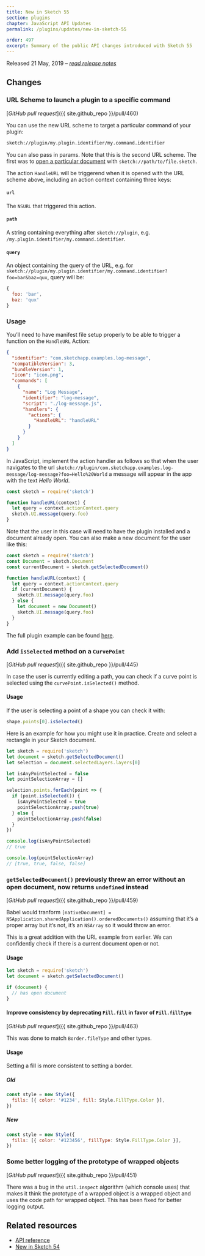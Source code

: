 ```yaml
---
title: New in Sketch 55
section: plugins
chapter: JavaScript API Updates
permalink: /plugins/updates/new-in-sketch-55

order: 497
excerpt: Summary of the public API changes introduced with Sketch 55
---
```


Released 21 May, 2019 – [_read release notes_](https://www.sketch.com/updates/#version-55)

## Changes

### URL Scheme to launch a plugin to a specific command

[_GitHub pull request_]({{ site.github_repo }}/pull/460)

You can use the new URL scheme to target a particular command of your plugin:

```sh
sketch://plugin/my.plugin.identifier/my.command.identifier
```

You can also pass in params. Note that this is the second URL scheme. The first was to [open a particular document](/app) with `sketch://path/to/file.sketch`.

The action `HandleURL` will be triggerend when it is opened with the URL scheme above, including an action context containing three keys:

#### `url`

The `NSURL` that triggered this action.

#### `path`

A string containing everything after `sketch://plugin`, e.g. `/my.plugin.identifier/my.command.identifier`.

#### `query`

An object containing the query of the URL, e.g. for `sketch://plugin/my.plugin.identifier/my.command.identifier?foo=bar&baz=qux`, query will be:

```js
{
  foo: 'bar',
  baz: 'qux'
}
```

### Usage

You’ll need to have manifest file setup properly to be able to trigger a function on the `HandleURL` Action:

```json
{
  "identifier": "com.sketchapp.examples.log-message",
  "compatibleVersion": 3,
  "bundleVersion": 1,
  "icon": "icon.png",
  "commands": [
    {
      "name": "Log Message",
      "identifier": "log-message",
      "script": "./log-message.js",
      "handlers": {
        "actions": {
          "HandleURL": "handleURL"
        }
      }
    }
  ]
}
```

In JavaScript, implement the action handler as follows so that when the user navigates to the url `sketch://plugin/com.sketchapp.examples.log-message/log-message?foo=Hello%20World` a message will appear in the app with the text _Hello World_.

```js
const sketch = require('sketch')

function handleURL(context) {
  let query = context.actionContext.query
  sketch.UI.message(query.foo)
}
```

Note that the user in this case will need to have the plugin installed and a document already open. You can also make a new document for the user like this:

```js
const sketch = require('sketch')
const Document = sketch.Document
const currentDocument = sketch.getSelectedDocument()

function handleURL(context) {
  let query = context.actionContext.query
  if (currentDocument) {
    sketch.UI.message(query.foo)
  } else {
    let document = new Document()
    sketch.UI.message(query.foo)
  }
}
```

The full plugin example can be found [here](https://github.com/KevinGutowski/HandleURL_Example).

### Add `isSelected` method on a `CurvePoint`

[_GitHub pull request_]({{ site.github_repo }}/pull/445)

In case the user is currently editing a path, you can check if a curve point is selected using the `curvePoint.isSelected()` method.

#### Usage

If the user is selecting a point of a shape you can check it with:

```js
shape.points[0].isSelected()
```

Here is an example for how you might use it in practice. Create and select a rectangle in your Sketch document.

```js
let sketch = require('sketch')
let document = sketch.getSelectedDocument()
let selection = document.selectedLayers.layers[0]

let isAnyPointSelected = false
let pointSelectionArray = []

selection.points.forEach(point => {
  if (point.isSelected()) {
    isAnyPointSelected = true
    pointSelectionArray.push(true)
  } else {
    pointSelectionArray.push(false)
  }
})

console.log(isAnyPointSelected)
// true

console.log(pointSelectionArray)
// [true, true, false, false]
```

### `getSelectedDocument()` previously threw an error without an open document, now returns `undefined` instead

[_GitHub pull request_]({{ site.github_repo }}/pull/459)

Babel would tranform `[nativeDocument] = NSApplication.sharedApplication().orderedDocuments()` assuming that it’s a proper array but it’s not, it’s an `NSArray` so it would throw an error.

This is a great addition with the URL example from earlier. We can confidently check if there is a current document open or not.

#### Usage

```js
let sketch = require('sketch')
let document = sketch.getSelectedDocument()

if (document) {
  // has open document
}
```

#### Improve consistency by deprecating `Fill.fill` in favor of `Fill.fillType`

[_GitHub pull request_]({{ site.github_repo }}/pull/463)

This was done to match `Border.fileType` and other types.

#### Usage

Setting a fill is more consistent to setting a border.

##### Old

```js
const style = new Style({
  fills: [{ color: '#1234', fill: Style.FillType.Color }],
})
```

##### New

```js
const style = new Style({
  fills: [{ color: '#123456', fillType: Style.FillType.Color }],
})
```

### Some better logging of the prototype of wrapped objects

[_GitHub pull request_]({{ site.github_repo }}/pull/451)

There was a bug in the `util.inspect` algorithm (which console uses) that makes it think the prototype of a wrapped object is a wrapped object and uses the code path for wrapped object. This has been fixed for better logging output.

## Related resources

- [API reference](/reference/api)
- [New in Sketch 54](/plugins/updates/new-in-sketch-54)
